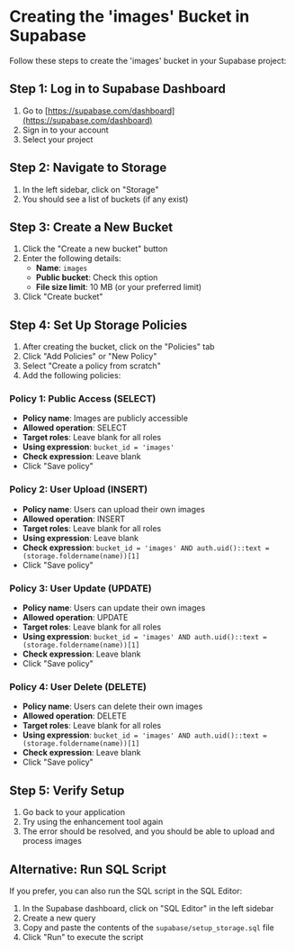# Creating the 'images' Bucket in Supabase

Follow these steps to create the 'images' bucket in your Supabase project:

## Step 1: Log in to Supabase Dashboard

1. Go to [https://supabase.com/dashboard](https://supabase.com/dashboard)
2. Sign in to your account
3. Select your project

## Step 2: Navigate to Storage

1. In the left sidebar, click on "Storage"
2. You should see a list of buckets (if any exist)

## Step 3: Create a New Bucket

1. Click the "Create a new bucket" button
2. Enter the following details:
   - **Name**: `images`
   - **Public bucket**: Check this option
   - **File size limit**: 10 MB (or your preferred limit)
3. Click "Create bucket"

## Step 4: Set Up Storage Policies

1. After creating the bucket, click on the "Policies" tab
2. Click "Add Policies" or "New Policy"
3. Select "Create a policy from scratch"
4. Add the following policies:

### Policy 1: Public Access (SELECT)
- **Policy name**: Images are publicly accessible
- **Allowed operation**: SELECT
- **Target roles**: Leave blank for all roles
- **Using expression**: `bucket_id = 'images'`
- **Check expression**: Leave blank
- Click "Save policy"

### Policy 2: User Upload (INSERT)
- **Policy name**: Users can upload their own images
- **Allowed operation**: INSERT
- **Target roles**: Leave blank for all roles
- **Using expression**: Leave blank
- **Check expression**: `bucket_id = 'images' AND auth.uid()::text = (storage.foldername(name))[1]`
- Click "Save policy"

### Policy 3: User Update (UPDATE)
- **Policy name**: Users can update their own images
- **Allowed operation**: UPDATE
- **Target roles**: Leave blank for all roles
- **Using expression**: `bucket_id = 'images' AND auth.uid()::text = (storage.foldername(name))[1]`
- **Check expression**: Leave blank
- Click "Save policy"

### Policy 4: User Delete (DELETE)
- **Policy name**: Users can delete their own images
- **Allowed operation**: DELETE
- **Target roles**: Leave blank for all roles
- **Using expression**: `bucket_id = 'images' AND auth.uid()::text = (storage.foldername(name))[1]`
- **Check expression**: Leave blank
- Click "Save policy"

## Step 5: Verify Setup

1. Go back to your application
2. Try using the enhancement tool again
3. The error should be resolved, and you should be able to upload and process images

## Alternative: Run SQL Script

If you prefer, you can also run the SQL script in the SQL Editor:

1. In the Supabase dashboard, click on "SQL Editor" in the left sidebar
2. Create a new query
3. Copy and paste the contents of the `supabase/setup_storage.sql` file
4. Click "Run" to execute the script 